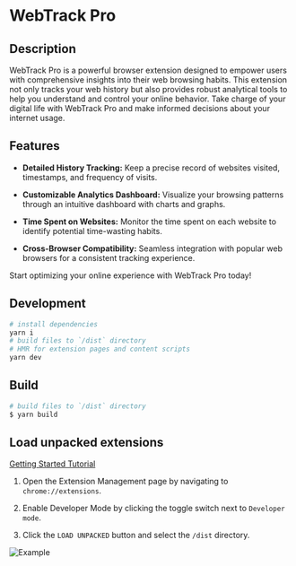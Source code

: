 # WebTrack Pro
## Description

WebTrack Pro is a powerful browser extension designed to empower users with comprehensive insights into their web browsing habits. This extension not only tracks your web history but also provides robust analytical tools to help you understand and control your online behavior. Take charge of your digital life with WebTrack Pro and make informed decisions about your internet usage.

## Features

- **Detailed History Tracking:** Keep a precise record of websites visited, timestamps, and frequency of visits.

- **Customizable Analytics Dashboard:** Visualize your browsing patterns through an intuitive dashboard with charts and graphs.

- **Time Spent on Websites:** Monitor the time spent on each website to identify potential time-wasting habits.

- **Cross-Browser Compatibility:** Seamless integration with popular web browsers for a consistent tracking experience.

Start optimizing your online experience with WebTrack Pro today!
## Development

```bash
# install dependencies
yarn i
# build files to `/dist` directory
# HMR for extension pages and content scripts
yarn dev
```
## Build

```bash
# build files to `/dist` directory
$ yarn build
```
## Load unpacked extensions

[Getting Started Tutorial](https://developer.chrome.com/docs/extensions/mv3/getstarted/)
  

1. Open the Extension Management page by navigating to `chrome://extensions`.

2. Enable Developer Mode by clicking the toggle switch next to `Developer mode`.

3. Click the `LOAD UNPACKED` button and select the `/dist` directory.

  

![Example](https://wd.imgix.net/image/BhuKGJaIeLNPW9ehns59NfwqKxF2/vOu7iPbaapkALed96rzN.png?auto=format&w=571)
